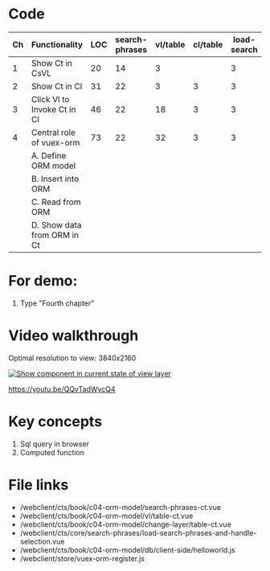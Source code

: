 # Code

| Ch  | Functionality               | LOC | search-phrases | vl/table | cl/table | load-search | objOrm/helloworld | store/vuex-orm |
| --- | --------------------------- | --- | -------------- | -------- | -------- | ----------- | ----------------- | -------------- |
| 1   | Show Ct in CsVL             | 20  | 14             | 3        |          | 3           |                   |
| 2   | Show Ct in Cl               | 31  | 22             | 3        | 3        | 3           |                   |
| 3   | Click Vl to Invoke Ct in Cl | 46  | 22             | 18       | 3        | 3           |                   |
| 4   | Central role of vuex-orm    | 73  | 22             | 32       | 3        | 3           | 11                | 2              |
|     | A. Define ORM model         |     |                |          |          |             |                   |                |
|     | B. Insert into ORM          |     |                |          |          |             |                   |
|     | C. Read from ORM            |     |                |          |          |             |                   |
|     | D. Show data from ORM in Ct |     |                |          |          |             |                   |

# For demo:

1. Type "Fourth chapter"

# Video walkthrough

Optimal resolution to view: 3840x2160

[![Show component in current state of view layer](https://img.youtube.com/vi/zCgWHvHn4JA/0.jpg)](https://www.youtube.com/watch?v=QQvTadWycQ4 "ORM model")

https://youtu.be/QQvTadWycQ4

# Key concepts

1. Sql query in browser
2. Computed function

# File links

- /webclient/cts/book/c04-orm-model/search-phrases-ct.vue
- /webclient/cts/book/c04-orm-model/vl/table-ct.vue
- /webclient/cts/book/c04-orm-model/change-layer/table-ct.vue
- /webclient/cts/core/search-phrases/load-search-phrases-and-handle-selection.vue
- /webclient/cts/book/c04-orm-model/db/client-side/helloworld.js
- /webclient/store/vuex-orm-register.js
